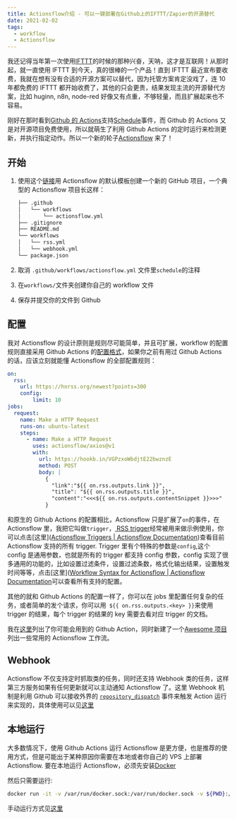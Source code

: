 ```yaml
---
title: Actionsflow介绍 - 可以一键部署在Github上的IFTTT/Zapier的开源替代
date: 2021-02-02
tags:
  - workflow
  - Actionsflow
---
```


我还记得当年第一次使用[IFTTT](https://ifttt.com)的时候的那种兴奋，天呐，这才是互联网！从那时起，就一直使用 IFTTT 到今天，真的很棒的一个产品！直到 IFTTT 最近宣布要收费，我就在想有没有合适的开源方案可以替代，因为托管方案肯定没戏了，连 10 年都免费的 IFTTT 都开始收费了，其他的只会更贵，结果发现主流的开源替代方案，比如 huginn, n8n, node-red 好像又有点重，不够轻量，而且扩展起来也不容易。

刚好在那时看到[Github 的 Actions](https://docs.github.com/en/actions)支持[Schedule](https://docs.github.com/en/actions/reference/events-that-trigger-workflows#schedule)事件，而 Github 的 Actions 又是对开源项目免费使用，所以就萌生了利用 Github Actions 的定时运行来检测更新，并执行指定动作。所以一个新的轮子[Actionsflow](https://github.com/actionsflow/actionsflow) 来了！

## 开始

1. 使用这个[链接](https://github.com/actionsflow/actionsflow-workflow-default/generate)用 Actionsflow 的默认模板创建一个新的 GitHub 项目，一个典型的 Actionsflow 项目长这样：

   ```bash
   ├── .github
   │   └── workflows
   │       └── actionsflow.yml
   ├── .gitignore
   ├── README.md
   └── workflows
   │   └── rss.yml
   │   └── webhook.yml
   └── package.json
   ```

1. 取消 `.github/workflows/actionsflow.yml` 文件里`schedule`的注释
1. 在`workflows/`文件夹创建你自己的 workflow 文件
1. 保存并提交你的文件到 Github

## 配置

我对 Actionsflow 的设计原则是规则尽可能简单，并且可扩展，workflow 的配置规则直接采用 Github Actions 的[配置格式](https://docs.github.com/en/actions/reference/workflow-syntax-for-github-actions)，如果你之前有用过 Github Actions 的话，应该立刻就能懂 Actionsflow 的全部配置规则：

```yaml
on:
  rss:
    url: https://hnrss.org/newest?points=300
    config:
    	limit: 10
jobs:
  request:
    name: Make a HTTP Request
    runs-on: ubuntu-latest
    steps:
      - name: Make a HTTP Request
        uses: actionsflow/axios@v1
        with:
          url: https://hookb.in/VGPzxoWbdjtE22bwznzE
          method: POST
          body: |
            {
              "link":"${{ on.rss.outputs.link }}",
              "title": "${{ on.rss.outputs.title }}",
              "content":"<<<${{ on.rss.outputs.contentSnippet }}>>>"
            }
```

和原生的 Github Actions 的配置相比，Actionsflow 只是扩展了`on`的事件，在 Actionsflow 里，我把它叫做`trigger`，[ RSS trigger](https://actionsflow.github.io/docs/triggers/rss/)经常被用来做示例使用，你可以点击[这里]([Actionsflow Triggers | Actionsflow Documentation](https://actionsflow.github.io/docs/triggers/))查看目前 Actionsflow 支持的所有 trigger. Trigger 里有个特殊的参数是`config`,这个 config 是通用参数，也就是所有的 trigger 都支持 config 参数，config 实现了很多通用的功能的，比如设置过滤条件，设置过滤条数，格式化输出结果，设置触发时间等等，点击[这里]([Workflow Syntax for Actionsflow | Actionsflow Documentation](https://actionsflow.github.io/docs/workflow/#ontriggerconfig)可以查看所有支持的配置。

其他的就和 Github Actions 的配置一样了，你可以在 jobs 里配置任何复杂的任务，或者简单的发个请求，你可以用` ${{ on.rss.outputs.<key> }}`来使用 trigger 的结果，每个 trigger 的结果的 key 需要去看对应 trigger 的文档。

我在[这里](https://actionsflow.github.io/docs/actions/)列出了你可能会用到的 Github Action，同时新建了一个[Awesome 项目](https://github.com/actionsflow/awesome-actionsflow)列出一些常用的 Actionsflow 工作流。

## Webhook

Actionsflow 不仅支持定时抓取类的任务，同时还支持 Webhook 类的任务，这样第三方服务如果有任何更新就可以主动通知 Actionsflow 了。这里 Webhook 机制是利用 Github 可以接收外界的 [`repository_dispatch`](https://docs.github.com/en/actions/reference/events-that-trigger-workflows#repository_dispatch) 事件来触发 Action 运行来实现的，具体使用可以见[这里](https://actionsflow.github.io/docs/triggers/webhook/)

## 本地运行

大多数情况下，使用 Github Actions 运行 Actionsflow 是更方便，也是推荐的使用方式，但是可能出于某种原因你需要在本地或者你自己的 VPS 上部署 Actionsflow. 要在本地运行 Actionsflow，必须先安装[Docker](https://www.docker.com/)

然后只需要运行:

```bash
docker run -it -v /var/run/docker.sock:/var/run/docker.sock -v ${PWD}:/data -p 3000:3000 actionsflow/actionsflow
```

手动运行方式见[这里](https://actionsflow.github.io/docs/self-hosted/#manual)

